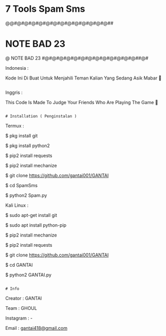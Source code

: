 # 7 Tools Spam Sms
@@#@#@#@#@#@#@#@#@#@#@#@#@#@##
#   NOTE BAD                23
@   NOTE BAD                23
#@#@#@#@#@#@#@#@#@#@#@#@#@##@#


Indonesia :

Kode Ini Di Buat Untuk Menjahili Teman Kalian Yang Sedang Asik Mabar 🤣

```

```

Inggris : 

This Code Is Made To Judge Your Friends Who Are Playing The Game 🤣

```

# Installation ( Penginstalan )

```

Termux :

$ pkg install git

$ pkg install python2

$ pip2 install requests

$ pip2 install mechanize

$ git clone https://github.com/gantai001/GANTAI

$ cd SpamSms

$ python2 Spam.py

Kali Linux :

$ sudo apt-get install git

$ sudo apt install python-pip

$ pip2 install mechanize

$ pip2 install requests

$ git clone https://github.com/gantai001/GANTAI

$ cd GANTAI

$ python2 GANTAI.py

```

# Info

```

Creator : GANTAI

Team : GHOUL

Instagram : -

Email : gantai418@gmail.com

```
